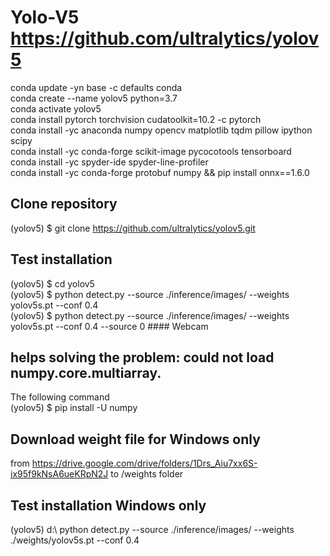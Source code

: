 # Yolo-V5  https://github.com/ultralytics/yolov5
conda update -yn base -c defaults conda  <br>
conda create --name yolov5 python=3.7 <br>
conda activate yolov5 <br>
conda install pytorch torchvision cudatoolkit=10.2 -c pytorch <br>
conda install -yc anaconda numpy opencv matplotlib tqdm pillow ipython scipy <br>
conda install -yc conda-forge scikit-image pycocotools tensorboard <br>
conda install -yc spyder-ide spyder-line-profiler <br>
conda install -yc conda-forge protobuf numpy && pip install onnx==1.6.0 <br>

## Clone repository
(yolov5) $ git clone https://github.com/ultralytics/yolov5.git

## Test installation
(yolov5) $ cd yolov5 <br>
(yolov5) $ python detect.py --source ./inference/images/ --weights yolov5s.pt --conf 0.4 <br>
(yolov5) $ python detect.py --source ./inference/images/ --weights yolov5s.pt --conf 0.4 --source 0  #### Webcam

## helps solving the problem: could not load numpy.core.multiarray. 
The following command <br>
(yolov5) $ pip install -U numpy

## Download weight file for Windows only
from https://drive.google.com/drive/folders/1Drs_Aiu7xx6S-ix95f9kNsA6ueKRpN2J to /weights folder <br>

## Test installation Windows only 
(yolov5) d:\ python detect.py --source ./inference/images/ --weights ./weights/yolov5s.pt --conf 0.4 <br>


